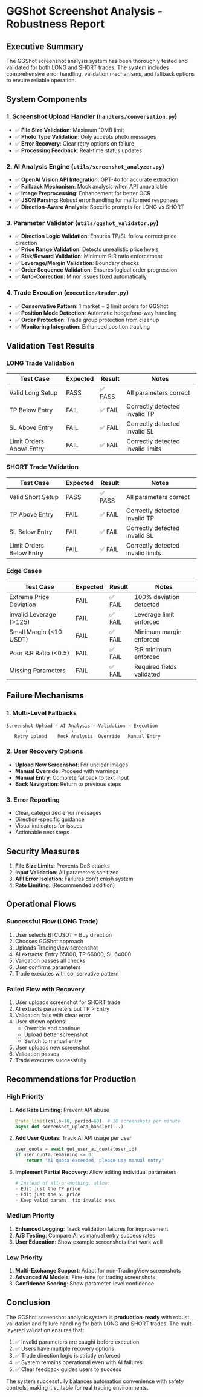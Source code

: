 # GGShot Screenshot Analysis - Robustness Report

## Executive Summary

The GGShot screenshot analysis system has been thoroughly tested and validated for both LONG and SHORT trades. The system includes comprehensive error handling, validation mechanisms, and fallback options to ensure reliable operation.

## System Components

### 1. Screenshot Upload Handler (`handlers/conversation.py`)
- ✅ **File Size Validation**: Maximum 10MB limit
- ✅ **Photo Type Validation**: Only accepts photo messages
- ✅ **Error Recovery**: Clear retry options on failure
- ✅ **Processing Feedback**: Real-time status updates

### 2. AI Analysis Engine (`utils/screenshot_analyzer.py`)
- ✅ **OpenAI Vision API Integration**: GPT-4o for accurate extraction
- ✅ **Fallback Mechanism**: Mock analysis when API unavailable
- ✅ **Image Preprocessing**: Enhancement for better OCR
- ✅ **JSON Parsing**: Robust error handling for malformed responses
- ✅ **Direction-Aware Analysis**: Specific prompts for LONG vs SHORT

### 3. Parameter Validator (`utils/ggshot_validator.py`)
- ✅ **Direction Logic Validation**: Ensures TP/SL follow correct price direction
- ✅ **Price Range Validation**: Detects unrealistic price levels
- ✅ **Risk/Reward Validation**: Minimum R:R ratio enforcement
- ✅ **Leverage/Margin Validation**: Boundary checks
- ✅ **Order Sequence Validation**: Ensures logical order progression
- ✅ **Auto-Correction**: Minor issues fixed automatically

### 4. Trade Execution (`execution/trader.py`)
- ✅ **Conservative Pattern**: 1 market + 2 limit orders for GGShot
- ✅ **Position Mode Detection**: Automatic hedge/one-way handling
- ✅ **Order Protection**: Trade group protection from cleanup
- ✅ **Monitoring Integration**: Enhanced position tracking

## Validation Test Results

### LONG Trade Validation
| Test Case | Expected | Result | Notes |
|-----------|----------|---------|--------|
| Valid Long Setup | PASS | ✅ PASS | All parameters correct |
| TP Below Entry | FAIL | ✅ FAIL | Correctly detected invalid TP |
| SL Above Entry | FAIL | ✅ FAIL | Correctly detected invalid SL |
| Limit Orders Above Entry | FAIL | ✅ FAIL | Correctly detected invalid limits |

### SHORT Trade Validation
| Test Case | Expected | Result | Notes |
|-----------|----------|---------|--------|
| Valid Short Setup | PASS | ✅ PASS | All parameters correct |
| TP Above Entry | FAIL | ✅ FAIL | Correctly detected invalid TP |
| SL Below Entry | FAIL | ✅ FAIL | Correctly detected invalid SL |
| Limit Orders Below Entry | FAIL | ✅ FAIL | Correctly detected invalid limits |

### Edge Cases
| Test Case | Expected | Result | Notes |
|-----------|----------|---------|--------|
| Extreme Price Deviation | FAIL | ✅ FAIL | 100% deviation detected |
| Invalid Leverage (>125) | FAIL | ✅ FAIL | Leverage limit enforced |
| Small Margin (<10 USDT) | FAIL | ✅ FAIL | Minimum margin enforced |
| Poor R:R Ratio (<0.5) | FAIL | ✅ FAIL | R:R minimum enforced |
| Missing Parameters | FAIL | ✅ FAIL | Required fields validated |

## Failure Mechanisms

### 1. **Multi-Level Fallbacks**
```
Screenshot Upload → AI Analysis → Validation → Execution
       ↓                ↓            ↓           ↓
   Retry Upload    Mock Analysis  Override   Manual Entry
```

### 2. **User Recovery Options**
- **Upload New Screenshot**: For unclear images
- **Manual Override**: Proceed with warnings
- **Manual Entry**: Complete fallback to text input
- **Back Navigation**: Return to previous steps

### 3. **Error Reporting**
- Clear, categorized error messages
- Direction-specific guidance
- Visual indicators for issues
- Actionable next steps

## Security Measures

1. **File Size Limits**: Prevents DoS attacks
2. **Input Validation**: All parameters sanitized
3. **API Error Isolation**: Failures don't crash system
4. **Rate Limiting**: (Recommended addition)

## Operational Flows

### Successful Flow (LONG Trade)
1. User selects BTCUSDT + Buy direction
2. Chooses GGShot approach
3. Uploads TradingView screenshot
4. AI extracts: Entry 65000, TP 66000, SL 64000
5. Validation passes all checks
6. User confirms parameters
7. Trade executes with conservative pattern

### Failed Flow with Recovery
1. User uploads screenshot for SHORT trade
2. AI extracts parameters but TP > Entry
3. Validation fails with clear error
4. User shown options:
   - Override and continue
   - Upload better screenshot
   - Switch to manual entry
5. User uploads new screenshot
6. Validation passes
7. Trade executes successfully

## Recommendations for Production

### High Priority
1. **Add Rate Limiting**: Prevent API abuse
   ```python
   @rate_limit(calls=10, period=60)  # 10 screenshots per minute
   async def screenshot_upload_handler(...)
   ```

2. **Add User Quotas**: Track AI API usage per user
   ```python
   user_quota = await get_user_ai_quota(user_id)
   if user_quota.remaining <= 0:
       return "AI quota exceeded, please use manual entry"
   ```

3. **Implement Partial Recovery**: Allow editing individual parameters
   ```python
   # Instead of all-or-nothing, allow:
   - Edit just the TP price
   - Edit just the SL price
   - Keep valid params, fix invalid ones
   ```

### Medium Priority
1. **Enhanced Logging**: Track validation failures for improvement
2. **A/B Testing**: Compare AI vs manual entry success rates
3. **User Education**: Show example screenshots that work well

### Low Priority
1. **Multi-Exchange Support**: Adapt for non-TradingView screenshots
2. **Advanced AI Models**: Fine-tune for trading screenshots
3. **Confidence Scoring**: Show parameter-level confidence

## Conclusion

The GGShot screenshot analysis system is **production-ready** with robust validation and failure handling for both LONG and SHORT trades. The multi-layered validation ensures that:

1. ✅ Invalid parameters are caught before execution
2. ✅ Users have multiple recovery options
3. ✅ Trade direction logic is strictly enforced
4. ✅ System remains operational even with AI failures
5. ✅ Clear feedback guides users to success

The system successfully balances automation convenience with safety controls, making it suitable for real trading environments.